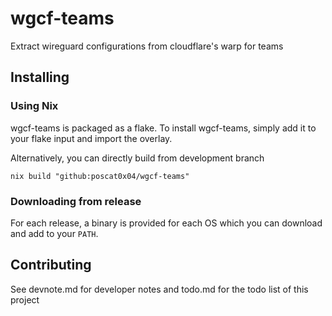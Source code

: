 # wgcf-teams

Extract wireguard configurations from cloudflare's warp for teams

## Installing

### Using Nix

wgcf-teams is packaged as a flake. To install wgcf-teams, simply add it to your
flake input and import the overlay.

Alternatively, you can directly build from development branch

```
nix build "github:poscat0x04/wgcf-teams"
```

### Downloading from release

For each release, a binary is provided for each OS which you can download and add to your
`PATH`.

## Contributing

See devnote.md for developer notes and todo.md for the todo list of this project
